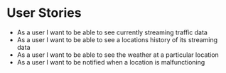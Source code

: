 # User Stories

 - As a user I want to be able to see currently streaming traffic data
 - As a user I want to be able to see a locations history of its streaming data
 - As a user I want to be able to see the weather at a particular location
 - As a user I want to be notified when a location is malfunctioning
